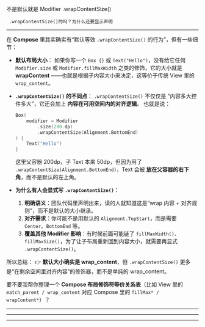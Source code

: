 

不是默认就是   Modifier
         .wrapContentSize()

     .wrapContentSize()的吗？为什么还要显示声明

-----------------------------------------------------------------------------------

在 **Compose** 里其实确实有“默认等效 `.wrapContentSize()` 的行为”，但有一些细节：

* **默认布局大小**：
  如果你写一个 `Box {}` 或 `Text("Hello")`，没有给它任何 `Modifier.size` 或 `Modifier.fillMaxWidth` 之类的修饰，它的大小就是 **wrapContent** ——也就是根据子内容大小来决定，这等价于传统 View 里的 `wrap_content`。

* **`.wrapContentSize()` 的不同点**：
  `.wrapContentSize()` 不仅仅是 “内容多大控件多大”，它还会加上 **内容在可用空间内的对齐逻辑**。
  也就是说：

  ```kotlin
  Box(
      modifier = Modifier
          .size(200.dp)
          .wrapContentSize(Alignment.BottomEnd)
  ) {
      Text("Hello")
  }
  ```

  这里父容器 200dp，子 Text 本来 50dp，但因为用了 `.wrapContentSize(Alignment.BottomEnd)`，Text 会被 **放在父容器的右下角**，而不是默认的左上角。

* **为什么有人会显式写 `.wrapContentSize()`**：

  1. **明确语义**：团队代码里声明出来，读的人就知道这是“wrap 内容 + 对齐规则”，而不是默认的大小继承。
  2. **对齐需求**：你可能不是用默认的 `Alignment.TopStart`，而是需要 `Center`、`BottomEnd` 等。
  3. **覆盖其他 Modifier 影响**：有时候前面可能链了 `fillMaxWidth()`、`fillMaxSize()`，为了让子布局重新回到内容大小，就需要再显式 `.wrapContentSize()`。

所以总结：
👉 **默认大小确实是 wrap_content**，但 `.wrapContentSize()` 更多是“在剩余空间里对齐内容”的修饰器，而不是单纯的 wrap_content。

要不要我帮你整理一个 **Compose 布局修饰符等价关系表**（比如 View 里的 `match_parent / wrap_content` 对应 Compose 里的 `fillMax* / wrapContent*`）？


-----------------------------------------------------------------------------------
-----------------------------------------------------------------------------------
-----------------------------------------------------------------------------------